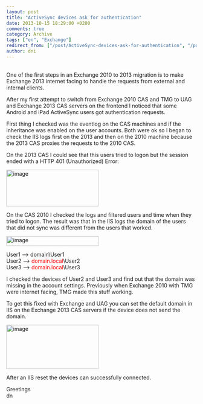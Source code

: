 ```yaml
---
layout: post
title: "ActiveSync devices ask for authentication"
date: 2013-10-15 18:29:00 +0200
comments: true
category: Archive
tags: ["en", "Exchange"]
redirect_from: ["/post/ActiveSync-devices-ask-for-authentication", "/post/activesync-devices-ask-for-authentication"]
author: dni
---
```

<!-- more -->
<p><br />One of the first steps in an Exchange 2010 to 2013 migration is to make Exchange 2013 internet facing to handle the requests from external and internal clients.</p>
<p>After my first attempt to switch from Exchange 2010 CAS and TMG to UAG and Exchange 2013 CAS servers on the frontend I noticed that some Android and iPad ActiveSync users got authentication requests.</p>
<p>First thing I checked was the eventlog on the CAS machines and if the inheritance was enabled on the user accounts. Both were ok so I began to check the IIS logs first on the 2013 and then on the 2010 machine because the 2013 CAS proxies the requests to the 2010 CAS.</p>
<p>On the 2013 CAS I could see that this users tried to logon but the session ended with a HTTP 401 (Unauthorized) Error:</p>
<p><a href="/assets/archive/image_585.png"><img style="background-image: none; padding-top: 0px; padding-left: 0px; margin: 0px; display: inline; padding-right: 0px; border-width: 0px;" title="image" src="/assets/archive/image_thumb_583.png" alt="image" width="244" height="97" border="0" /></a></p>
<p>On the CAS 2010 I checked the logs and filtered users and time when they tried to logon. The result was that in the IIS logs the domain of the users that did not sync was different from the users that worked.</p>
<p><a href="/assets/archive/image_586.png"><img style="background-image: none; padding-top: 0px; padding-left: 0px; margin: 0px; display: inline; padding-right: 0px; border-width: 0px;" title="image" src="/assets/archive/image_thumb_584.png" alt="image" width="244" height="26" border="0" /></a></p>
<p>User1 &ndash;&gt; domain\User1 <br />User2 &ndash;&gt; <span style="color: #ff0000;">domain.local</span>\User2 <br />User3 &ndash;&gt; <span style="color: #ff0000;">domain.local</span>\User3</p>
<p>I checked the devices of User2 and User3 and find out that the domain was missing in the account settings. Previously when Exchange 2010 with TMG were internet facing, TMG made this stuff working.</p>
<p>To get this fixed with Exchange and UAG you can set the default domain in IIS on the Exchange 2013 CAS servers if the device does not send the domain.</p>
<p><a href="/assets/archive/image_587.png"><img style="background-image: none; padding-top: 0px; padding-left: 0px; margin: 0px; display: inline; padding-right: 0px; border-width: 0px;" title="image" src="/assets/archive/image_thumb_585.png" alt="image" width="244" height="117" border="0" /></a></p>
<p>After an IIS reset the devices can successfully connected.</p>
<p>Greetings <br />dn</p>

